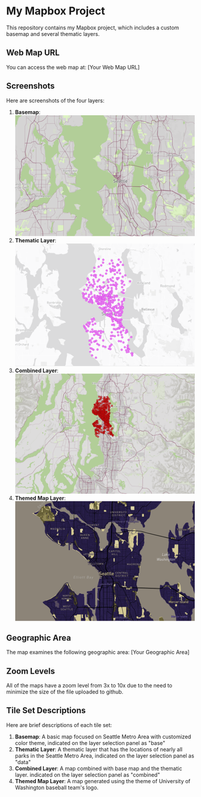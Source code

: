 # My Mapbox Project

This repository contains my Mapbox project, which includes a custom basemap and several thematic layers.

## Web Map URL

You can access the web map at: [Your Web Map URL]

## Screenshots

Here are screenshots of the four layers:

1. **Basemap**: ![base](img\base.png)
2. **Thematic Layer**: ![data](img\data.png)
3. **Combined Layer**: ![combined](img\combined.png)
4. **Themed Map Layer**: ![uw](img\uw.png)

## Geographic Area

The map examines the following geographic area: [Your Geographic Area]

## Zoom Levels

All of the maps have a zoom level from 3x to 10x due to the need to minimize the size of the file uploaded to github.

## Tile Set Descriptions

Here are brief descriptions of each tile set:

1. **Basemap**: A basic map focused on Seattle Metro Area with customized color theme, indicated on the layer selection panel as "base"
2. **Thematic Layer**: A thematic layer that has the locations of nearly all parks in the Seattle Metro Area, indicated on the layer selection panel as "data"
3. **Combined Layer**: A map combined with base map and the thematic layer. indicated on the layer selection panel as "combined"
4. **Themed Map Layer**: A map generated using the theme of University of Washington baseball team's logo. 
